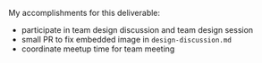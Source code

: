 My accomplishments for this deliverable:
- participate in team design discussion and team design session
- small PR to fix embedded image in `design-discussion.md`
- coordinate meetup time for team meeting
